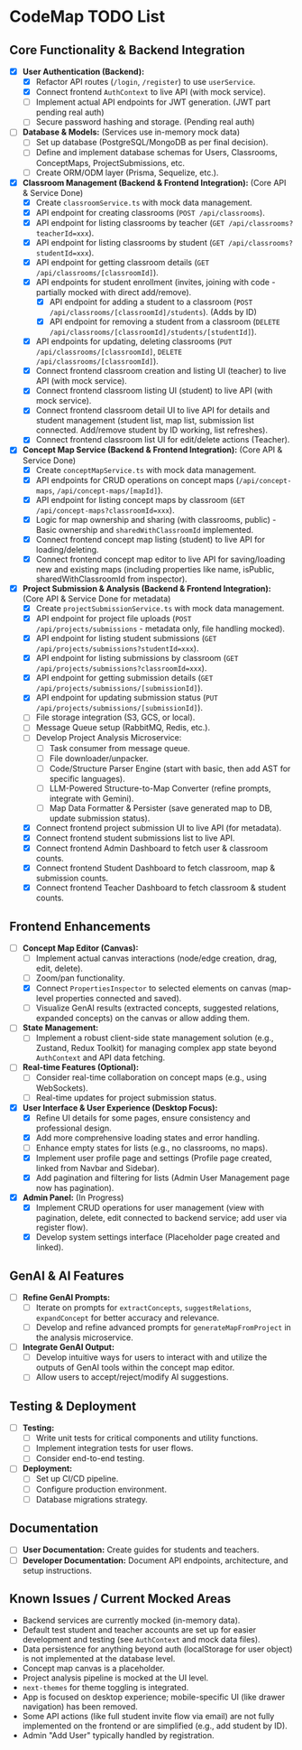 
# CodeMap TODO List

## Core Functionality & Backend Integration
- [x] **User Authentication (Backend):**
    - [x] Refactor API routes (`/login`, `/register`) to use `userService`.
    - [x] Connect frontend `AuthContext` to live API (with mock service).
    - [ ] Implement actual API endpoints for JWT generation. (JWT part pending real auth)
    - [ ] Secure password hashing and storage. (Pending real auth)
- [ ] **Database & Models:** (Services use in-memory mock data)
    - [ ] Set up database (PostgreSQL/MongoDB as per final decision).
    - [ ] Define and implement database schemas for Users, Classrooms, ConceptMaps, ProjectSubmissions, etc.
    - [ ] Create ORM/ODM layer (Prisma, Sequelize, etc.).
- [x] **Classroom Management (Backend & Frontend Integration):** (Core API & Service Done)
    - [x] Create `classroomService.ts` with mock data management.
    - [x] API endpoint for creating classrooms (`POST /api/classrooms`).
    - [x] API endpoint for listing classrooms by teacher (`GET /api/classrooms?teacherId=xxx`).
    - [x] API endpoint for listing classrooms by student (`GET /api/classrooms?studentId=xxx`).
    - [x] API endpoint for getting classroom details (`GET /api/classrooms/[classroomId]`).
    - [x] API endpoints for student enrollment (invites, joining with code - partially mocked with direct add/remove).
        - [x] API endpoint for adding a student to a classroom (`POST /api/classrooms/[classroomId]/students`). (Adds by ID)
        - [x] API endpoint for removing a student from a classroom (`DELETE /api/classrooms/[classroomId]/students/[studentId]`).
    - [x] API endpoints for updating, deleting classrooms (`PUT /api/classrooms/[classroomId]`, `DELETE /api/classrooms/[classroomId]`).
    - [x] Connect frontend classroom creation and listing UI (teacher) to live API (with mock service).
    - [x] Connect frontend classroom listing UI (student) to live API (with mock service).
    - [x] Connect frontend classroom detail UI to live API for details and student management (student list, map list, submission list connected. Add/remove student by ID working, list refreshes).
    - [x] Connect frontend classroom list UI for edit/delete actions (Teacher).
- [x] **Concept Map Service (Backend & Frontend Integration):** (Core API & Service Done)
    - [x] Create `conceptMapService.ts` with mock data management.
    - [x] API endpoints for CRUD operations on concept maps (`/api/concept-maps`, `/api/concept-maps/[mapId]`).
    - [x] API endpoint for listing concept maps by classroom (`GET /api/concept-maps?classroomId=xxx`).
    - [x] Logic for map ownership and sharing (with classrooms, public) - Basic ownership and `sharedWithClassroomId` implemented.
    - [x] Connect frontend concept map listing (student) to live API for loading/deleting.
    - [x] Connect frontend concept map editor to live API for saving/loading new and existing maps (including properties like name, isPublic, sharedWithClassroomId from inspector).
- [x] **Project Submission & Analysis (Backend & Frontend Integration):** (Core API & Service Done for metadata)
    - [x] Create `projectSubmissionService.ts` with mock data management.
    - [x] API endpoint for project file uploads (`POST /api/projects/submissions` - metadata only, file handling mocked).
    - [x] API endpoint for listing student submissions (`GET /api/projects/submissions?studentId=xxx`).
    - [x] API endpoint for listing submissions by classroom (`GET /api/projects/submissions?classroomId=xxx`).
    - [x] API endpoint for getting submission details (`GET /api/projects/submissions/[submissionId]`).
    - [x] API endpoint for updating submission status (`PUT /api/projects/submissions/[submissionId]`).
    - [ ] File storage integration (S3, GCS, or local).
    - [ ] Message Queue setup (RabbitMQ, Redis, etc.).
    - [ ] Develop Project Analysis Microservice:
        - [ ] Task consumer from message queue.
        - [ ] File downloader/unpacker.
        - [ ] Code/Structure Parser Engine (start with basic, then add AST for specific languages).
        - [ ] LLM-Powered Structure-to-Map Converter (refine prompts, integrate with Gemini).
        - [ ] Map Data Formatter & Persister (save generated map to DB, update submission status).
    - [x] Connect frontend project submission UI to live API (for metadata).
    - [x] Connect frontend student submissions list to live API.
    - [x] Connect frontend Admin Dashboard to fetch user & classroom counts.
    - [x] Connect frontend Student Dashboard to fetch classroom, map & submission counts.
    - [x] Connect frontend Teacher Dashboard to fetch classroom & student counts.

## Frontend Enhancements
- [ ] **Concept Map Editor (Canvas):**
    - [ ] Implement actual canvas interactions (node/edge creation, drag, edit, delete).
    - [ ] Zoom/pan functionality.
    - [x] Connect `PropertiesInspector` to selected elements on canvas (map-level properties connected and saved).
    - [ ] Visualize GenAI results (extracted concepts, suggested relations, expanded concepts) on the canvas or allow adding them.
- [ ] **State Management:**
    - [ ] Implement a robust client-side state management solution (e.g., Zustand, Redux Toolkit) for managing complex app state beyond `AuthContext` and API data fetching.
- [ ] **Real-time Features (Optional):**
    - [ ] Consider real-time collaboration on concept maps (e.g., using WebSockets).
    - [ ] Real-time updates for project submission status.
- [x] **User Interface & User Experience (Desktop Focus):**
    - [x] Refine UI details for some pages, ensure consistency and professional design.
    - [x] Add more comprehensive loading states and error handling.
    - [ ] Enhance empty states for lists (e.g., no classrooms, no maps).
    - [x] Implement user profile page and settings (Profile page created, linked from Navbar and Sidebar).
    - [x] Add pagination and filtering for lists (Admin User Management page now has pagination).
- [x] **Admin Panel:** (In Progress)
    - [x] Implement CRUD operations for user management (view with pagination, delete, edit connected to backend service; add user via register flow).
    - [x] Develop system settings interface (Placeholder page created and linked).

## GenAI & AI Features
- [ ] **Refine GenAI Prompts:**
    - [ ] Iterate on prompts for `extractConcepts`, `suggestRelations`, `expandConcept` for better accuracy and relevance.
    - [ ] Develop and refine advanced prompts for `generateMapFromProject` in the analysis microservice.
- [ ] **Integrate GenAI Output:**
    - [ ] Develop intuitive ways for users to interact with and utilize the outputs of GenAI tools within the concept map editor.
    - [ ] Allow users to accept/reject/modify AI suggestions.

## Testing & Deployment
- [ ] **Testing:**
    - [ ] Write unit tests for critical components and utility functions.
    - [ ] Implement integration tests for user flows.
    - [ ] Consider end-to-end testing.
- [ ] **Deployment:**
    - [ ] Set up CI/CD pipeline.
    - [ ] Configure production environment.
    - [ ] Database migrations strategy.

## Documentation
- [ ] **User Documentation:** Create guides for students and teachers.
- [ ] **Developer Documentation:** Document API endpoints, architecture, and setup instructions.

## Known Issues / Current Mocked Areas
- Backend services are currently mocked (in-memory data).
- Default test student and teacher accounts are set up for easier development and testing (see `AuthContext` and mock data files).
- Data persistence for anything beyond auth (localStorage for user object) is not implemented at the database level.
- Concept map canvas is a placeholder.
- Project analysis pipeline is mocked at the UI level.
- `next-themes` for theme toggling is integrated.
- App is focused on desktop experience; mobile-specific UI (like drawer navigation) has been removed.
- Some API actions (like full student invite flow via email) are not fully implemented on the frontend or are simplified (e.g., add student by ID).
- Admin "Add User" typically handled by registration.
```